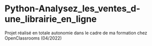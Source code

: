 # Python-Analysez_les_ventes_d-une_librairie_en_ligne
Projet réalisé en totale autonomie dans le cadre de ma formation chez OpenClassrooms (04/2022)
